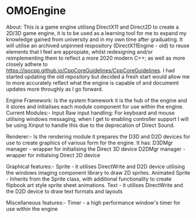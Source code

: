 # OMOEngine
About:
      This is a game engine utilisng DirectX11 and Direct2D to create a 2D/3D game engine, it is to be used as a learning tool for me to expand my knowledge gained from university and in my own time after graduating. It will utilise an archived unpinned respository (DirectX11Engine - old) to reuse elements that I feel are appropiate, whilst redesigning and/or reimplementing them to reflect a more 2020 modern C++; as well as more closely adhere to https://isocpp.github.io/CppCoreGuidelines/CppCoreGuidelines. I had started updating the old repository but decided a fresh start would allow me to more accurately reflect what the engine is capable of and documemt updates more throughly as I go forward.

Engine Framework:
    Is the system framework it is the hub of the engine and it stores and initialises each module component for use within the engine. 
Current Modules:-
Input
  Raw input handling:
    For keyboard and mouse utilising windows messaging, when I get to enabling controller support I will be using Xinput to handle this due to the deprecation of Direct Sound.

Renderer:-
    Is the rendering module it prepares the D3D and D2D devices for use to create graphics of various form for the engine.
    It has:
      D3DMgr manager - wrapper for initialising the Direct 3D device
      D2DMgr manager - wrapper for initialsing Direct 2D device

Graphical features:-
      Sprite - it utilises DirectWrite and D2D device utilising the windows imaging component library to draw 2D sprites.
      Animated Sprite - Inherits from the Sprite class, with additional functionality to create flipbook art style sprite sheet animations.
      Text - it utilises DirectWrite and the D2D device to draw text formats and layouts
      
Miscellaneous features:-
      Timer - a high performance window's timer for use within the engine
      

